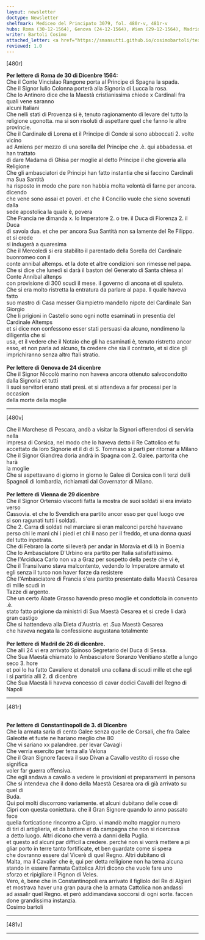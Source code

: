 ```yaml
---
layout: newsletter
doctype: Newsletter
shelfmark: Mediceo del Principato 3079, fol. 480r-v, 481r-v
hubs: Roma (30-12-1564), Genova (24-12-1564), Wien (29-12-1564), Madrid (26-12-1564), Istanbul (03-12-1564)
writer: Bartoli Cosimo
attached_letter: <a href="https://smansutti.github.io/cosimobartoli/texts/2977_035,2977_036/">2977_035,2977_036</a>
reviewed: 1.0
---
```


[480r]  
  
  
<strong>Per lettere di Roma de 30 di Dicenbre 1564:</strong>  
Che il Conte Vincislao Rangone porta al Principe di Spagna la spada.  
Che il Signor Iulio Colonna porterà alla Signoria di Lucca la rosa.  
Che lo Antinoro dice che la Maestà cristianissima chiede x Cardinali fra quali vene saranno  
alcuni Italiani  
Che nelli stati di Provenza si è, tenuto ragionamento di levare del tutto la  
religione ugonotta. ma si son risoluti di aspettare quel che fanno le altre  
provincie.  
Che il Cardinale di Lorena et il Principe di Conde si sono abboccati 2. volte vicino  
ad Amiens per mezzo di una sorella del Principe che .è. qui abbadessa. et han trattato  
di dare Madama di Ghisa per moglie al detto Principe il che gioveria alla Religione  
Che gli ambasciatori de Principi han fatto instantia che si faccino Cardinali ma Sua Santità  
ha risposto in modo che pare non habbia molta volontà di farne per ancora. dicendo  
che vene sono assai et poveri. et che il Concilio vuole che sieno sovenuti dalla  
sede apostolica la quale è, povera  
Che Francia ne dimanda x. lo Imperatore 2. o tre. il Duca di Fiorenza 2. il Duca  
di savoia dua. et che per ancora Sua Santità non sa lamente del Re Filippo. et si crede  
si indugerà a quaresima  
Che il Mercoledì si era stabilito il parentado della Sorella del Cardinale buonromeo con il  
conte annibal altemps. et la dote et altre condizioni son rimesse nel papa.  
Che si dice che lunedì si darà il baston del Generato di Santa chiesa al Conte Annibal altenps  
con provisione di 300 scudi il mese. il governo di ancona et di spuleto.  
Che si era molto ristretta la entratura da parlare al papa. Il quale haveva fatto  
suo mastro di Casa messer Giampietro mandello nipote del Cardinale San Giorgio  
Che li prigioni in Castello sono ogni notte esaminati in presentia del Cardinale Altemps  
et si dice non confessono esser stati persuasi da alcuno, nondimeno la diligentia che si  
usa, et il vedere che il Notaio che gli ha esaminati è, tenuto ristretto ancor  
esso, et non parla ad alcuno, fa credere che sia il contrario, et si dice gli  
imprichiranno senza altro ftali stratio.  
<br/><strong>Per lettere di Genova de 24 dicenbre</strong>  
Che il Signor Niccolò marino non haveva ancora ottenuto salvocondotto dalla Signoria et tutti  
li suoi servitori erano stati presi. et si attendeva a far processi per la occasion  
della morte della moglie  
  
---  

[480v]  
  
  
Che il Marchese di Pescara, andò a visitar la Signori offerendosi di servirla nella  
impresa di Corsica, nel modo che lo haveva detto il Re Cattolico et fu  
accettato da loro Signorie et il dì di S. Tommaso si partì per ritornar a Milano  
Che il Signor Giandrea doria andrà in Spagna con 2. Galee. partorita che harà  
la moglie  
Che si aspettavano di giorno in giorno le Galee di Corsica con li terzi delli  
Spagnoli di lombardia, richiamati dal Governator di Milano.  
<br/><strong>Per lettere di Vienna de 29 dicenbre</strong>  
Che il Signor Ortensio visconti fatta la mostra de suoi soldati si era inviato verso  
Cassovia. et che lo Svendich era partito ancor esso per quel luogo ove  
si son ragunati tutti i soldati.  
Che 2. Carra di soldati nel marciare si eran malconci perché havevano  
perso chi le mani chi i piedi et chi il naso per il freddo, et una donna quasi del tutto inpetrata.  
Che di Febraro la corte si leverà per andar in Moravia et di là in Boemia  
Che lo Ambasciatore D'Urbino era partito per Italia satisfattissimo.  
Che l'Arciduca Carlo non va a Graz per sospetto della peste che vi è,  
Che il Transilvano stava malcontento, vedendo lo Imperatore armato et  
egli senza il turco non haver forze da resistere  
Che l'Ambasciatore di Francia s'era partito presentato dalla Maestà Cesarea di mille scudi in  
Tazze di argento.  
Che un certo Abate Grasso havendo preso moglie et condottola in convento .è.  
stato fatto prigione da ministri di Sua Maestà Cesarea et si crede li darà gran castigo  
Che si hattendeva alla Dieta d'Austria. et .Sua Maestà Cesarea  
che haveva negata la confessione augustana totalmente  
<br/><strong>Per lettere di Madril de 26 di dicenbre.</strong>  
Che alli 24 vi era arrivato Spinoso Segretario del Duca di Sessa.  
Che Sua Maestà chiamato lo Ambasciatore Soranzo Venitiano stette a lungo seco 3. hore  
et poi lo ha fatto Cavaliere et donatoli una collana di scudi mille et che egli  
i si partiria alli 2. di dicenbre  
Che Sua Maestà li haveva concesso di cavar dodici Cavalli del Regno di Napoli  
  
---  

[481r]  
  
  
<br/><strong>Per lettere di Constantinopoli de 3. di Dicenbre</strong>  
Che la armata saria di cento Galee senza quelle de Corsali, che fra Galee  
Galeotte et fuste ne hariano meglio che 80  
Che vi sariano xx palandree. per levar Cavagli  
Che verria esercito per terra alla Velona  
Che il Gran Signore faceva il suo Divan a Cavallo vestito di rosso che significa  
voler far guerra offensiva.  
Che egli andava a cavallo a vedere le provisioni et preparamenti in persona  
Che si intendeva che il dono della Maestà Cesarea ora di già arrivato su quel di  
Buda.  
Qui poi molti discorrono variamente. et alcuni dubitano delle cose di  
Cipri con questa coniettura. che il Gran Signore quando lo anno passato fece  
quella forticatione rincontro a Cipro. vi mandò molto maggior numero  
di tiri di artiglieria, et da battere et da campagna che non si ricercava  
a detto luogo. Altri dicono che verrà a danni della Puglia.  
et questo ad alcuni par difficil a credere. perché non si vorrà mettere a pi  
gliar porto in terre tanto fortificate, et ben guardate come si spera  
che dovranno essere dal Vicerè di quel Regno. Altri dubitano di  
Malta, ma il Cavalier che è, qui per detta relligione non ha tema alcuna  
stando in essere l'armata Cattolica  Altri dicono che vuole fare uno  
sforzo et ripigliare il Pignon di Veles.  
Vero, è, bene che in Constantinopoli era arrivato il figliolo del Re di Algieri  
et mostrava haver una gran paura che la armata Cattolica non andassi  
ad assalir quel Regno. et però addimandava soccorsi di ogni sorte. faccen  
done grandissima instanzia.  
Cosimo bartoli  
  
---  

[481v]  
  
  
  
---  

